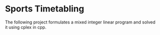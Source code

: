 # Sports Timetabling
The following project formulates a mixed integer linear program and solved it using cplex in cpp.
